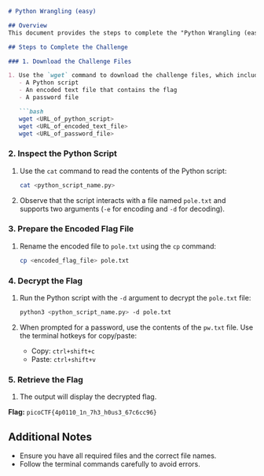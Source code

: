 ```markdown
# Python Wrangling (easy)

## Overview
This document provides the steps to complete the "Python Wrangling (easy)" CTF challenge. The challenge involves using a Python script to decrypt an encoded flag file with a provided password.

## Steps to Complete the Challenge

### 1. Download the Challenge Files

1. Use the `wget` command to download the challenge files, which include:
   - A Python script
   - An encoded text file that contains the flag
   - A password file

   ```bash
   wget <URL_of_python_script>
   wget <URL_of_encoded_text_file>
   wget <URL_of_password_file>
   ```

### 2. Inspect the Python Script

1. Use the `cat` command to read the contents of the Python script:

   ```bash
   cat <python_script_name.py>
   ```

2. Observe that the script interacts with a file named `pole.txt` and supports two arguments (`-e` for encoding and `-d` for decoding).

### 3. Prepare the Encoded Flag File

1. Rename the encoded file to `pole.txt` using the `cp` command:

   ```bash
   cp <encoded_flag_file> pole.txt
   ```

### 4. Decrypt the Flag

1. Run the Python script with the `-d` argument to decrypt the `pole.txt` file:

   ```bash
   python3 <python_script_name.py> -d pole.txt
   ```

2. When prompted for a password, use the contents of the `pw.txt` file. Use the terminal hotkeys for copy/paste:
   - Copy: `ctrl+shift+c`
   - Paste: `ctrl+shift+v`

### 5. Retrieve the Flag

1. The output will display the decrypted flag.

**Flag:** `picoCTF{4p0110_1n_7h3_h0us3_67c6cc96}`

## Additional Notes

- Ensure you have all required files and the correct file names.
- Follow the terminal commands carefully to avoid errors.
```

